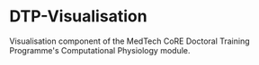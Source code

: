 # DTP-Visualisation
Visualisation component of the MedTech CoRE Doctoral Training Programme's Computational Physiology module.
